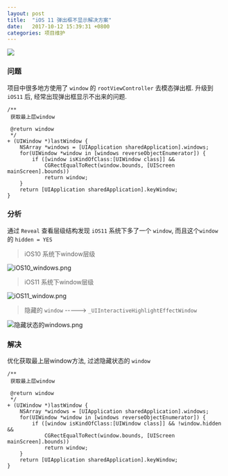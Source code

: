 ```yaml
---
layout: post
title:  "iOS 11 弹出框不显示解决方案"
date:   2017-10-12 15:39:31 +0800
categories: 项目维护
---
```

![](http://upload-images.jianshu.io/upload_images/3538284-443f7fbeb58b4ce4.png?imageMogr2/auto-orient/strip%7CimageView2/2/w/1240)


### 问题
项目中很多地方使用了 `window` 的 `rootViewController` 去模态弹出框.
升级到 `iOS11` 后, 经常出现弹出框显示不出来的问题.

```
/**
 获取最上层window

 @return window
 */
+ (UIWindow *)lastWindow {
    NSArray *windows = [UIApplication sharedApplication].windows;
    for(UIWindow *window in [windows reverseObjectEnumerator]) {
        if ([window isKindOfClass:[UIWindow class]] &&
            CGRectEqualToRect(window.bounds, [UIScreen mainScreen].bounds))
            return window;
    }
    return [UIApplication sharedApplication].keyWindow;
}

```

### 分析
通过 `Reveal` 查看层级结构发现 `iOS11` 系统下多了一个 `window`, 而且这个`window` 的  `hidden = YES`

> iOS10 系统下window层级

![iOS10_windows.png](http://upload-images.jianshu.io/upload_images/3538284-692919e2b005a07d.png?imageMogr2/auto-orient/strip%7CimageView2/2/w/1240)

> iOS11 系统下window层级

![iOS11_window.png](http://upload-images.jianshu.io/upload_images/3538284-da20b4f019d79589.png?imageMogr2/auto-orient/strip%7CimageView2/2/w/1240)

>  隐藏的 `window`  -----> `_UIInteractiveHighlightEffectWindow`

![隐藏状态的windows.png](http://upload-images.jianshu.io/upload_images/3538284-ad4a770da7e87231.png?imageMogr2/auto-orient/strip%7CimageView2/2/w/1240)

### 解决
优化获取最上层window方法, 过滤隐藏状态的 `window`

```
/**
 获取最上层window

 @return window
 */
+ (UIWindow *)lastWindow {
    NSArray *windows = [UIApplication sharedApplication].windows;
    for(UIWindow *window in [windows reverseObjectEnumerator]) {
        if ([window isKindOfClass:[UIWindow class]] && !window.hidden &&
            CGRectEqualToRect(window.bounds, [UIScreen mainScreen].bounds))
            return window;
    }
    return [UIApplication sharedApplication].keyWindow;
}
```

[jekyll-docs]: https://jekyllrb.com/docs/home
[jekyll-gh]:   https://github.com/jekyll/jekyll
[jekyll-talk]: https://talk.jekyllrb.com/


